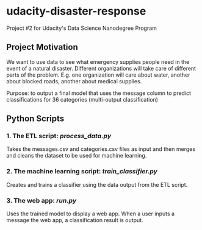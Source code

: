 # udacity-disaster-response
Project #2 for Udacity's Data Science Nanodegree Program

## Project Motivation
We want to use data to see what emergency supplies people need in the event of a natural disaster. Different organizations will take care of different parts of the problem. E.g. one organization will care about water, another about blocked roads, another about medical supplies.

Purpose: to output a final model that uses the message column to predict classifications for 36 categories (multi-output classification)

## Python Scripts
### 1. The ETL script: _process_data.py_
Takes the messages.csv and categories.csv files as input and then merges and cleans the dataset to be used for machine learning.
### 2. The machine learning script: _train_classifier.py_
Creates and trains a classifier using the data output from the ETL script.
### 3. The web app: _run.py_
Uses the trained model to display a web app. When a user inputs a message the web app, a classification result is output.
